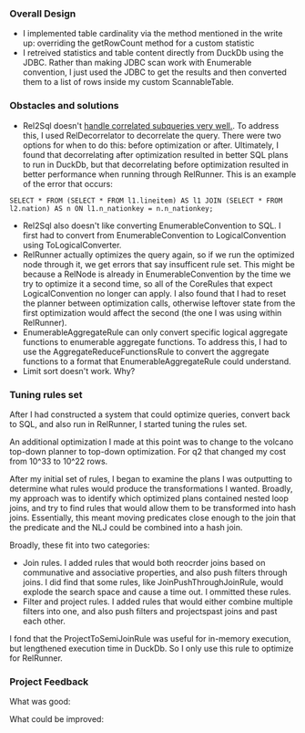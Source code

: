 
### Overall Design

- I implemented table cardinality via the method mentioned in the write up: overriding the getRowCount method for a custom statistic
- I retreived statistics and table content directly from DuckDb using the JDBC. Rather than making JDBC scan work with Enumerable convention, I just used the JDBC to get the results and then converted them to a list of rows inside my custom ScannableTable.



### Obstacles and solutions
- Rel2Sql doesn't [handle correlated subqueries very well.](https://issues.apache.org/jira/browse/CALCITE-5420). To address this, I used RelDecorrelator to decorrelate the query. There were two options for when to do this: before optimization or after. Ultimately, I found that decorrelating after optimization resulted in better SQL plans to run in DuckDb, but that decorrelating before optimization resulted in better performance when running through RelRunner. 
This is an example of the error that occurs:

```
SELECT * FROM (SELECT * FROM l1.lineitem) AS l1 JOIN (SELECT * FROM l2.nation) AS n ON l1.n_nationkey = n.n_nationkey;
```

- Rel2Sql also doesn't like converting EnumerableConvention to SQL. I first had to convert from EnumerableConvention to LogicalConvention using ToLogicalConverter. 
- RelRunner actually optimizes the query again, so if we run the optimized node through it, we get errors that say insufficent rule set. This might be because a RelNode is already in EnumerableConvention by the time we try to optimize it a second time, so all of the CoreRules that expect LogicalConvention no longer can apply. I also found that I had to reset the planner between optimization calls, otherwise leftover state from the first optimization would affect the second (the one I was using within RelRunner).
- EnumerableAggregateRule can only convert specific logical aggregate functions to enumerable aggregate functions. To address this, I had to use the AggregateReduceFunctionsRule to convert the aggregate functions to a format that EnumerableAggregateRule could understand.
- Limit sort doesn't work. Why?



### Tuning rules set

After I had constructed a system that could optimize queries, convert back to SQL, and also run in RelRunner, I started tuning the rules set.

An additional optimization I made at this point was to change to the volcano top-down planner to top-down optimization. For q2 that changed my cost from 10^33 to 10^22 rows.

After my initial set of rules, I began to examine the plans I was outputting to determine what rules would produce the transformations I wanted. Broadly, my approach was to identify which optimized plans contained nested loop joins, and try to find rules that would allow them to be transformed into hash joins. Essentially, this meant moving predicates close enough to the join that the predicate and the NLJ could be combined into a hash join.

Broadly, these fit into two categories:
- Join rules. I added rules that would both reocrder joins based on communative and associative properties, and also push filters through joins. I did find that some rules, like JoinPushThroughJoinRule, would explode the search space and cause a time out. I ommitted these rules. 
- Filter and project rules. I added rules that would either combine multiple filters into one, and also push filters and projectspast joins and past each other.

I fond that the ProjectToSemiJoinRule was useful for in-memory execution, but lengthened execution time in DuckDb. So I only use this rule to optimize for RelRunner. 


### Project Feedback

What was good:


What could be improved: 



















